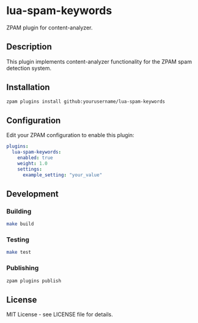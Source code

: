 # lua-spam-keywords

ZPAM plugin for content-analyzer.

## Description

This plugin implements content-analyzer functionality for the ZPAM spam detection system.

## Installation

```bash
zpam plugins install github:yourusername/lua-spam-keywords
```

## Configuration

Edit your ZPAM configuration to enable this plugin:

```yaml
plugins:
  lua-spam-keywords:
    enabled: true
    weight: 1.0
    settings:
      example_setting: "your_value"
```

## Development

### Building

```bash
make build
```

### Testing

```bash
make test
```

### Publishing

```bash
zpam plugins publish
```

## License

MIT License - see LICENSE file for details.
